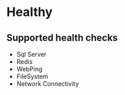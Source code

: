 # Healthy


## Supported health checks

- Sql Server
- Redis
- WebPing
- FileSystem
- Network Connectivity